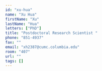 ```yaml
---
id: "xu-hua"
name: "Xu Hua"
firstName: "Xu"
lastName: "Hua"
letters: ["PhD"]
title: "Postdoctoral Research Scientist "
phone: "851-4937"
fax: ""
email: "xh2387@cumc.columbia.edu"
room: "407"
url: ""
tags: []
---
```

